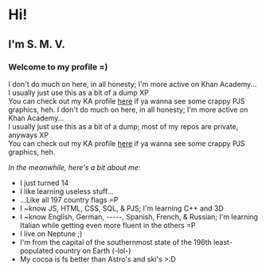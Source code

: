 <h1>Hi!</h1>
<h2>I'm S. M. V.</h2>
<h3>Welcome to my profile =)</h3>

I don't do much on here, in all honesty; I'm more active on Khan Academy...<br>I usually just use this as a bit of a dump XP<br>You can check out my KA profile <a target="_blank" href="https://www.khanacademy.org/profile/kaid_266891459920003908397632/projects">here</a> if ya wanna see some crappy PJS graphics, heh.
I don't do much on here, in all honesty; I'm more active on Khan Academy...<br>I usually just use this as a bit of a dump; most of my repos are private, anyways XP<br>You can check out my KA profile <a target="_blank" href="https://www.khanacademy.org/profile/kaid_266891459920003908397632/projects">here</a> if ya wanna see some crappy PJS graphics, heh.

<em>In the meanwhile, here's a bit about me:</em>
- I just turned 14
- I like learning useless stuff...
- ...Like all 197 country flags =P
- I ~know JS, HTML, CSS, SQL, & PJS; I'm learning C++ and 3D
- I ~know English, German, -----, Spanish, French, & Russian; I'm learning Italian while getting even more fluent in the others =P
- I live on Neptune ;)
- I'm from the capital of the southernmost state of the 196th least-populated country on Earth (-lol-)
- My cocoa is fs better than Astro's and ski's >:D



